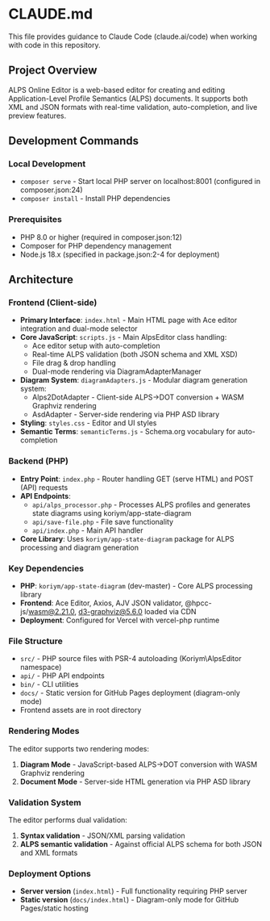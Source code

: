 # CLAUDE.md

This file provides guidance to Claude Code (claude.ai/code) when working with code in this repository.

## Project Overview

ALPS Online Editor is a web-based editor for creating and editing Application-Level Profile Semantics (ALPS) documents. It supports both XML and JSON formats with real-time validation, auto-completion, and live preview features.

## Development Commands

### Local Development
- `composer serve` - Start local PHP server on localhost:8001 (configured in composer.json:24)
- `composer install` - Install PHP dependencies

### Prerequisites
- PHP 8.0 or higher (required in composer.json:12)
- Composer for PHP dependency management
- Node.js 18.x (specified in package.json:2-4 for deployment)

## Architecture

### Frontend (Client-side)
- **Primary Interface**: `index.html` - Main HTML page with Ace editor integration and dual-mode selector
- **Core JavaScript**: `scripts.js` - Main AlpsEditor class handling:
  - Ace editor setup with auto-completion
  - Real-time ALPS validation (both JSON schema and XML XSD)
  - File drag & drop handling
  - Dual-mode rendering via DiagramAdapterManager
- **Diagram System**: `diagramAdapters.js` - Modular diagram generation system:
  - Alps2DotAdapter - Client-side ALPS→DOT conversion + WASM Graphviz rendering
  - AsdAdapter - Server-side rendering via PHP ASD library
- **Styling**: `styles.css` - Editor and UI styles
- **Semantic Terms**: `semanticTerms.js` - Schema.org vocabulary for auto-completion

### Backend (PHP)
- **Entry Point**: `index.php` - Router handling GET (serve HTML) and POST (API) requests
- **API Endpoints**:
  - `api/alps_processor.php` - Processes ALPS profiles and generates state diagrams using koriym/app-state-diagram
  - `api/save-file.php` - File save functionality
  - `api/index.php` - Main API handler
- **Core Library**: Uses `koriym/app-state-diagram` package for ALPS processing and diagram generation

### Key Dependencies
- **PHP**: `koriym/app-state-diagram` (dev-master) - Core ALPS processing library
- **Frontend**: Ace Editor, Axios, AJV JSON validator, @hpcc-js/wasm@2.21.0, d3-graphviz@5.6.0 loaded via CDN
- **Deployment**: Configured for Vercel with vercel-php runtime

### File Structure
- `src/` - PHP source files with PSR-4 autoloading (Koriym\\AlpsEditor namespace)
- `api/` - PHP API endpoints
- `bin/` - CLI utilities
- `docs/` - Static version for GitHub Pages deployment (diagram-only mode)
- Frontend assets are in root directory

### Rendering Modes
The editor supports two rendering modes:
1. **Diagram Mode** - JavaScript-based ALPS→DOT conversion with WASM Graphviz rendering
2. **Document Mode** - Server-side HTML generation via PHP ASD library

### Validation System
The editor performs dual validation:
1. **Syntax validation** - JSON/XML parsing validation
2. **ALPS semantic validation** - Against official ALPS schema for both JSON and XML formats

### Deployment Options
- **Server version** (`index.html`) - Full functionality requiring PHP server
- **Static version** (`docs/index.html`) - Diagram-only mode for GitHub Pages/static hosting